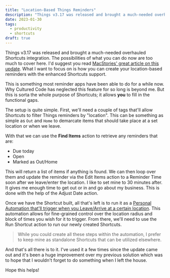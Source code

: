 ```yaml
---
title: "Location-Based Things Reminders"
description: "Things v3.17 was released and brought a much-needed overhauled Shortcuts integration. This means you can now create your location-based reminders with the help of travel triggers."
date: 2023-01-30
tags:
  - productivity
  - shortcuts
draft: true
---
```


Things v3.17 was released and brought a much-needed overhauled Shortcuts integration. The possibilities of what you can do now are too much to cover here. I'd suggest you read [MacStories' great article on this update](https://www.macstories.net/reviews/things-3-17-overhauls-the-apps-shortcuts-actions/). What I want to focus on is how you can create your location-based reminders with the enhanced Shortcuts support.

This is something most reminder apps have been able to do for a while now. Why Cultured Code has neglected this feature for so long is beyond me. But this is sorta the whole purpose of Shortcuts; it allows **you** to fill in the functional gaps.

The setup is quite simple. First, we'll need a couple of tags that'll allow Shortcuts to filter Things reminders by "location". This can be something as simple as `Out` and `Home` to demarcate items that should take place at a set location or when we leave.

With that we can use the **Find Items** action to retrieve any reminders that are:
- Due today
- Open
- Marked as Out/Home

This will return a list of items if anything is found. We can then loop over them and update the reminder via the Edit Items action to a Reminder Time soon after we leave/enter the location. I like to set mine to 30 minutes after. It gives me enough time to get out or in and go about my business. This is done with the help of the Adjust Date action.

Once we have the Shortcut built, all that's left is to run it as a [Personal Automation that'll trigger when you Leave/Arrive at a certain location](https://support.apple.com/guide/shortcuts/travel-triggers-apd8ebfc4e8e/ios). This automation allows for fine-grained control over the location radius and block of times you wish for it to trigger. From there, we'll need to use the Run Shortcut action to run our newly created Shortcuts.

> While you could create all these steps within the automation, I prefer to keep mine as standalone Shortcuts that can be utilized elsewhere.

And that's all there is to it. I've used it a few times since the update came out and it's been a huge improvement over my previous solution which was to hope that I wouldn't forget to do something when I left the house.

Hope this helps!